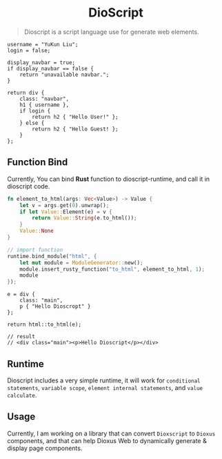 <div align="center">
    <h1>DioScript</h1>
</div>

> Dioscript is a script language use for generate web elements.

```dioscript
username = "YuKun Liu";
login = false;

display_navbar = true;
if display_navbar == false {
    return "unavailable navbar.";
}

return div {
    class: "navbar",
    h1 { username },
    if login {
        return h2 { "Hello User!" };
    } else {
        return h2 { "Hello Guest! };
    }
};

```



## Function Bind

Currently, You can bind **Rust** function to dioscript-runtime, and call it in dioscript code.

```rust
fn element_to_html(args: Vec<Value>) -> Value {
    let v = args.get(0).unwrap();
    if let Value::Element(e) = v {
        return Value::String(e.to_html());
    }
    Value::None
}

// import function
runtime.bind_module("html", {
    let mut module = ModuleGenerator::new();
    module.insert_rusty_function("to_html", element_to_html, 1);
    module
});

```

```dioscript
e = div {
    class: "main",
    p { "Hello Dioscropt" }
};

return html::to_html(e);

// result
// <div class="main"><p>Hello Dioscript</p></div>

```



## Runtime

Dioscript includes a very simple runtime, it will work for `conditional statements`, `variable scope`, `element internal statements`, and `value calculate`.

## Usage

Currently, I am working on a library that can convert `Dioxscript` to `Dioxus` components, and that can help Dioxus Web to dynamically generate & display page components.
